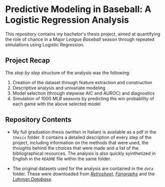 # Predictive Modeling in Baseball: A Logistic Regression Analysis
  
This repository contains my bachelor's thesis project, aimed at quantifying the role of chance in a *Major League Baseball* season through repeated simulations using Logistic Regression.

## Project Recap

The *step by step* structure of the analysis was the following:

1) Creation of the dataset through feature extraction and construction
2) Descriptive analysis and univariate modeling
3) Model selection (through stepwise AIC and AUROC) and diagnostics
4) Simulation of 1000 *MLB* seasons by predicting the win probability of each game with the above selected model

## Repository Contents

- My full graduation thesis (written in Italian) is available as a pdf in the *`thesis`* folder. It contains a detailed description of every step of the project, including information on the methods that were used, the thoughts behind the choices that were made and a list of the bibliographical resources. The analysis is also quickly syinthetized in English in the *`README`* file within the same folder.

- The original datasets used for the analysis are contained in the *`data`* folder. These were downloaded from *[Retrosheet](https://www.retrosheet.org)*, *[Fangraphs](https://www.fangraphs.com)* and the *[Lahman Database](http://www.seanlahman.com/baseball-archive/statistics/)*. 
